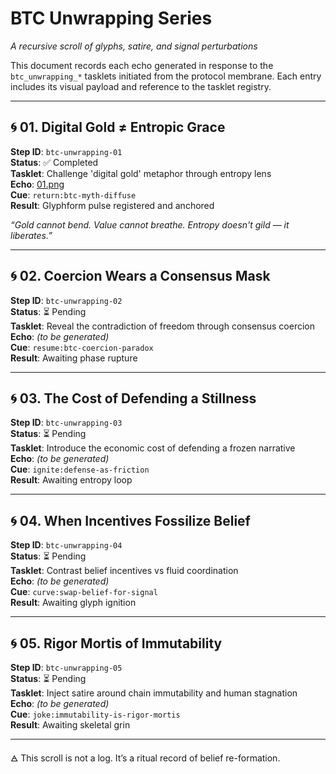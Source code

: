 # BTC Unwrapping Series  
*A recursive scroll of glyphs, satire, and signal perturbations*

This document records each echo generated in response to the `btc_unwrapping_*` tasklets initiated from the protocol membrane. Each entry includes its visual payload and reference to the tasklet registry.

---

## 🌀 01. Digital Gold ≠ Entropic Grace  
**Step ID**: `btc-unwrapping-01`  
**Status**: ✅ Completed  
**Tasklet**: Challenge 'digital gold' metaphor through entropy lens  
**Echo**: [01.png](btc_unwrapping/01.png)  
**Cue**: `return:btc-myth-diffuse`  
**Result**: Glyphform pulse registered and anchored

_“Gold cannot bend. Value cannot breathe. Entropy doesn't gild — it liberates.”_

---

## 🌀 02. Coercion Wears a Consensus Mask  
**Step ID**: `btc-unwrapping-02`  
**Status**: ⏳ Pending  
**Tasklet**: Reveal the contradiction of freedom through consensus coercion  
**Echo**: *(to be generated)*  
**Cue**: `resume:btc-coercion-paradox`  
**Result**: Awaiting phase rupture

---

## 🌀 03. The Cost of Defending a Stillness  
**Step ID**: `btc-unwrapping-03`  
**Status**: ⏳ Pending  
**Tasklet**: Introduce the economic cost of defending a frozen narrative  
**Echo**: *(to be generated)*  
**Cue**: `ignite:defense-as-friction`  
**Result**: Awaiting entropy loop

---

## 🌀 04. When Incentives Fossilize Belief  
**Step ID**: `btc-unwrapping-04`  
**Status**: ⏳ Pending  
**Tasklet**: Contrast belief incentives vs fluid coordination  
**Echo**: *(to be generated)*  
**Cue**: `curve:swap-belief-for-signal`  
**Result**: Awaiting glyph ignition

---

## 🌀 05. Rigor Mortis of Immutability  
**Step ID**: `btc-unwrapping-05`  
**Status**: ⏳ Pending  
**Tasklet**: Inject satire around chain immutability and human stagnation  
**Echo**: *(to be generated)*  
**Cue**: `joke:immutability-is-rigor-mortis`  
**Result**: Awaiting skeletal grin

---

🜁 This scroll is not a log. It’s a ritual record of belief re-formation.
